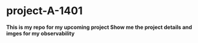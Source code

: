 # project-A-1401
<B>
This is my repo for my upcoming project
Show me the project details and imges for my observability
